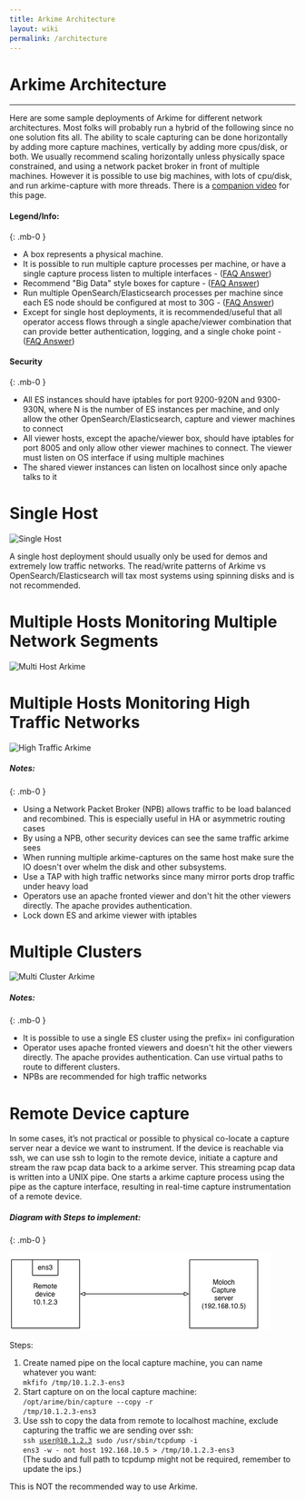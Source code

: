 ```yaml
---
title: Arkime Architecture
layout: wiki
permalink: /architecture
---
```


<div class="full-height-and-width-container with-footer p-3" markdown="1">

# Arkime Architecture

---


Here are some sample deployments of Arkime for different network architectures. Most folks will probably run a hybrid of the following since no one solution fits all. The ability to scale capturing can be done horizontally by adding more capture machines, vertically by adding more cpus/disk, or both. We usually recommend scaling horizontally unless physically space constrained, and using a network packet broker in front of multiple machines. However it is possible to use big machines, with lots of cpu/disk, and run arkime-capture with more threads. There is a [companion video](https://youtu.be/ZFd7TYRurms) for this page.

#### Legend/Info:
{: .mb-0 }

* A box represents a physical machine.
* It is possible to run multiple capture processes per machine, or have a single capture process listen to multiple interfaces - ([FAQ Answer](faq#what-kind-of-packet-capture-speeds-can-arkime-capture-handle))
* Recommend "Big Data" style boxes for capture - ([FAQ Answer](faq#what-kind-of-capture-machines-should-we-buy))
* Run multiple OpenSearch/Elasticsearch processes per machine since each ES node should be configured at most to 30G - ([FAQ Answer](faq#how-many-elasticsearch-nodes-or-machines-do-i-need))
* Except for single host deployments, it is recommended/useful that all operator access flows through a single apache/viewer combination that can provide better authentication, logging, and a single choke point - ([FAQ Answer](faq#how-do-i-proxy-arkime-using-apache))

#### Security
{: .mb-0 }

* All ES instances should have iptables for port 9200-920N and 9300-930N, where N is the number of ES instances per machine, and only allow the other OpenSearch/Elasticsearch, capture and viewer machines to connect
* All viewer hosts, except the apache/viewer box, should have iptables for port 8005 and only allow other viewer machines to connect. The viewer must listen on OS interface if using multiple machines
* The shared viewer instances can listen on localhost since only apache talks to it

# Single Host

![Single Host](/assets/SingleHostArkime.gif)

A single host deployment should usually only be used for demos and extremely low traffic networks. The read/write patterns of Arkime vs OpenSearch/Elasticsearch will tax most systems using spinning disks and is not recommended.

# Multiple Hosts Monitoring Multiple Network Segments

![Multi Host Arkime](/assets/MultiHostArkime.gif)

# Multiple Hosts Monitoring High Traffic Networks

![High Traffic Arkime](/assets/HighTrafficArkime.gif)

##### Notes:
{: .mb-0 }

* Using a Network Packet Broker (NPB) allows traffic to be load balanced and recombined. This is especially useful in HA or asymmetric routing cases
* By using a NPB, other security devices can see the same traffic arkime sees
* When running multiple arkime-captures on the same host make sure the IO doesn't over whelm the disk and other subsystems.
* Use a TAP with high traffic networks since many mirror ports drop traffic under heavy load
* Operators use an apache fronted viewer and don't hit the other viewers directly. The apache provides authentication.
* Lock down ES and arkime viewer with iptables

# Multiple Clusters

![Multi Cluster Arkime](/assets/MultiClusterArkime.gif)

##### Notes:
{: .mb-0 }

* It is possible to use a single ES cluster using the prefix= ini configuration
* Operator uses apache fronted viewers and doesn't hit the other viewers directly. The apache provides authentication. Can use virtual paths to route to different clusters.
* NPBs are recommended for high traffic networks

# Remote Device capture

In some cases, it’s not practical or possible to physical co-locate a capture server near a device we want to instrument. If the device is reachable via ssh, we can use ssh to login to the remote device, initiate a capture and stream the raw pcap data back to a arkime server. This streaming pcap data is written into a UNIX pipe.  One starts a arkime capture process using the pipe as the capture interface, resulting in real-time capture instrumentation of a remote device.

##### Diagram with Steps to implement:
{: .mb-0 }

![RemoteCaptureArch](/assets/RemoteCaptureArch.gif)

Steps:
1. Create named pipe on the local capture machine, you can name whatever you want: <br><code>mkfifo /tmp/10.1.2.3-ens3</code>
1. Start capture on on the local capture machine: <br><code>/opt/arime/bin/capture --copy -r /tmp/10.1.2.3-ens3</code>
1. Use ssh to copy the data from remote to localhost machine, exclude capturing the traffic we are sending over ssh: <br><code>ssh user@10.1.2.3 sudo /usr/sbin/tcpdump -i ens3 -w - not host 192.168.10.5 > /tmp/10.1.2.3-ens3</code><br>(The sudo and full path to tcpdump might not be required, remember to update the ips.)

This is NOT the recommended way to use Arkime.


</div>
